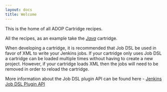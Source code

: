 ```yaml
---
layout: docs
title: Welcome
---
```

This is the home of all ADOP Cartridge recipes.

All the recipes, as an example take the _[Java](https://github.com/Accenture/adop-cartridge-java)_ cartridge.

When developing a cartridge, it is recommended that Job DSL be used in favor of XML to write your Jenkins jobs. If your cartridge only uses Job DSL a cartridge can be loaded multiple times without having to create a new project. However, if your cartridge loads XML then the jobs will need to be removed in order to reload the cartridge.

More information about the Job DSL plugin API can be found here - [Jenkins Job DSL Plugin API](https://jenkinsci.github.io/job-dsl-plugin/#)

